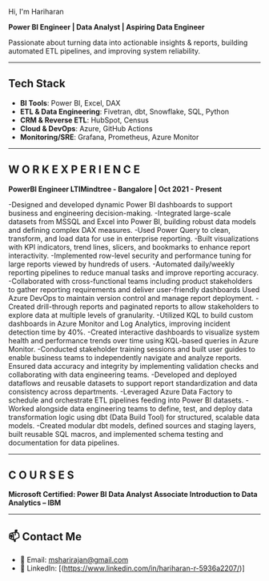  Hi, I'm Hariharan

**Power BI Engineer | Data Analyst | Aspiring Data Engineer**

Passionate about turning data into actionable insights & reports, building automated ETL pipelines, and improving system reliability.

---

## Tech Stack
- **BI Tools**: Power BI, Excel, DAX
- **ETL & Data Engineering**: Fivetran, dbt, Snowflake, SQL, Python
- **CRM & Reverse ETL**: HubSpot, Census
- **Cloud & DevOps**: Azure, GitHub Actions
- **Monitoring/SRE**: Grafana, Prometheus, Azure Monitor

---

## W O R K E X P E R I E N C E 
**PowerBI Engineer 
LTIMindtree - Bangalore | Oct 2021 - Present**

-Designed and developed dynamic Power BI dashboards to support business and engineering decision-making. 
-Integrated large-scale datasets from MSSQL and Excel into Power BI, building robust data models and defining complex DAX measures. 
-Used Power Query to clean, transform, and load data for use in enterprise reporting. 
-Built visualizations with KPI indicators, trend lines, slicers, and bookmarks to enhance report interactivity. 
-Implemented row-level security and performance tuning for large reports viewed by hundreds of users. 
-Automated daily/weekly reporting pipelines to reduce manual tasks and improve reporting accuracy. 
-Collaborated with cross-functional teams including product stakeholders to gather reporting requirements and deliver user-friendly dashboards Used Azure DevOps to maintain version control and manage report deployment. 
-Created drill-through reports and paginated reports to allow stakeholders to explore data at multiple levels of granularity. 
-Utilized KQL to build custom dashboards in Azure Monitor and Log Analytics, improving incident detection time by 40%.
-Created interactive dashboards to visualize system health and performance trends over time using KQL-based queries in Azure Monitor. 
-Conducted stakeholder training sessions and built user guides to enable business teams to independently navigate and analyze reports. Ensured data accuracy and integrity by implementing validation checks and collaborating with data engineering teams. 
-Developed and deployed dataflows and reusable datasets to support report standardization and data consistency across departments. 
-Leveraged Azure Data Factory to schedule and orchestrate ETL pipelines feeding into Power BI datasets. 
-Worked alongside data engineering teams to define, test, and deploy data transformation logic using dbt (Data Build Tool) for structured, scalable data models. 
-Created modular dbt models, defined sources and staging layers, built reusable SQL macros, and implemented schema testing and documentation for data pipelines.

---

## C O U R S E S 
**Microsoft Certified: Power BI Data Analyst Associate
Introduction to Data 
Analytics – IBM**

---

## 📫 Contact Me

- 📧 Email: msharirajan@gmail.com
- 💼 LinkedIn: [(https://www.linkedin.com/in/hariharan-r-5936a2207/)]
